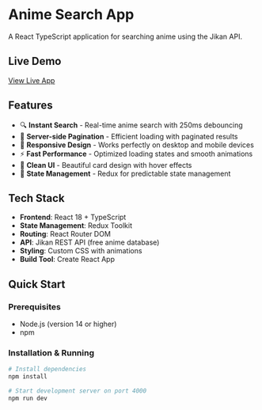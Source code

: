 # Anime Search App

A React TypeScript application for searching anime using the Jikan API.

## Live Demo
[View Live App](your-netlify-url-here) <!-- Replace with your actual Netlify URL -->

## Features
- 🔍 **Instant Search** - Real-time anime search with 250ms debouncing
- 📄 **Server-side Pagination** - Efficient loading with paginated results
- 📱 **Responsive Design** - Works perfectly on desktop and mobile devices
- ⚡ **Fast Performance** - Optimized loading states and smooth animations
- 🎨 **Clean UI** - Beautiful card design with hover effects
- 🔄 **State Management** - Redux for predictable state management

## Tech Stack
- **Frontend**: React 18 + TypeScript
- **State Management**: Redux Toolkit
- **Routing**: React Router DOM
- **API**: Jikan REST API (free anime database)
- **Styling**: Custom CSS with animations
- **Build Tool**: Create React App

## Quick Start

### Prerequisites
- Node.js (version 14 or higher)
- npm

### Installation & Running
```bash
# Install dependencies
npm install

# Start development server on port 4000
npm run dev
